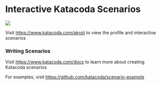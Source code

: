 # Interactive Katacoda Scenarios

[![](http://shields.katacoda.com/katacoda/akroli/count.svg)](https://www.katacoda.com/akroli "Get your profile on Katacoda.com")

Visit https://www.katacoda.com/akroli to view the profile and interactive scenarios

### Writing Scenarios
Visit https://www.katacoda.com/docs to learn more about creating Katacoda scenarios

For examples, visit https://github.com/katacoda/scenario-example
